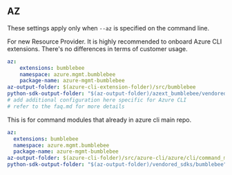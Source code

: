 ## AZ

These settings apply only when `--az` is specified on the command line.

For new Resource Provider. It is highly recommended to onboard Azure CLI extensions. There's no differences in terms of customer usage. 

``` yaml $(az) && $(target-mode) != 'core'
az:
    extensions: bumblebee
    namespace: azure.mgmt.bumblebee
    package-name: azure-mgmt-bumblebee
az-output-folder: $(azure-cli-extension-folder)/src/bumblebee
python-sdk-output-folder: "$(az-output-folder)/azext_bumblebee/vendored_sdks/bumblebee"
# add additional configuration here specific for Azure CLI
# refer to the faq.md for more details
```



This is for command modules that already in azure cli main repo. 
``` yaml $(az) && $(target-mode) == 'core'
az:
  extensions: bumblebee
  namespace: azure.mgmt.bumblebee
  package-name: azure-mgmt-bumblebee
az-output-folder: $(azure-cli-folder)/src/azure-cli/azure/cli/command_modules/bumblebee
python-sdk-output-folder: "$(az-output-folder)/vendored_sdks/bumblebee"
``` 